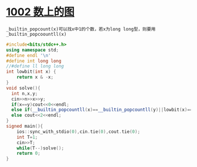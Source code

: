 # [1002 数上的图](https://acm.hdu.edu.cn/contest/problem?cid=1173&pid=1002)
    _builtin_popcount(x)可以找x中1的个数，若x为long long型，则要用_builtin_popcoountll(x)
```cpp
#include<bits/stdc++.h>
using namespace std;
#define endl '\n'
#define int long long
//#define ll long long
int lowbit(int x) {
    return x & -x;
}
void solve(){
  int n,x,y;
  cin>>n>>x>>y;
  if(x==y)cout<<0<<endl;
  else if(__builtin_popcountll(x)==__builtin_popcountll(y)||lowbit(x)==lowbit(y))cout<<1<<endl;
  else cout<<2<<endl;
}
signed main(){
    ios::sync_with_stdio(0),cin.tie(0),cout.tie(0);
    int T=1;
    cin>>T;
    while(T--)solve();
    return 0;
}
```